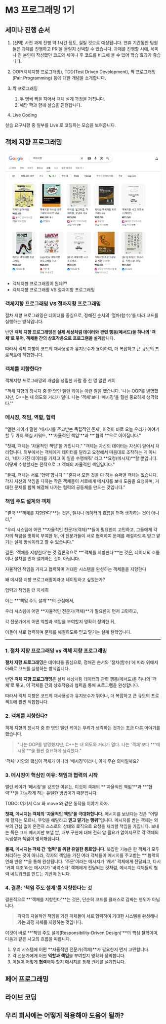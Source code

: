 # M3 프로그래밍 1기

## 세미나 진행 순서

1. (선택) 사전 과제 진행
   약 1시간 정도, 걸릴 것으로 예상됩니다.
   연휴 기간동안 팀원들은 과제를 진행하고 PR 을 올릴지 선택할 수 있습니다.
   과제를 진행할 시에, 세미나 전 본인이 작성했던 코드와 세미나 후 코드를 비교해 볼 수 있어 학습 효과가 좋습니다.

2. OOP(객체지향 프로그래밍), TDD(Test Driven Development), 짝 프로그래밍(Pair Programming) 등에 대한 개념을 소개합니다.

3. 짝 프로그래밍
    1. 두 명씩 짝을 지어서 객체 설계 과정을 거칩니다.
    2. 해당 짝과 함께 실습을 진행합니다.

4. Live Coding

실습 요구사항 중 일부를 Live 로 코딩하는 모습을 보여줍니다.

## **객체** 지향 프로그래밍

![img_3.png](img_3.png)

* 객체지향 프로그래밍이 뭔데??
* 객체지향 프로그래밍 VS 절차지향 프로그래밍

### 객체지향 프로그래밍 VS 절차지향 프로그래밍

절차 지향 프로그래밍은 데이터를 중심으로, 정해진 순서의 '절차(함수)'를 따라 코드를 실행하는 방식입니다.

반면 **객체 지향 프로그래밍은 실제 세상처럼 데이터와 관련 행동(메서드)을 하나의 '객체'로 묶어, 객체들 간의 상호작용으로 프로그램을 설계**합니다.

따라서 객체 지향이 코드의 재사용성과 유지보수가 용이하여, 더 복잡하고 큰 규모의 프로젝트에 적합합니다.

### 객체를 지향한다?

객체지향 프로그래밍의 개념을 성립한 사람 중 한 명 앨런 케이

"객체 지향의 창시자 중 한 명인 앨런 케이는 이런 말을 했습니다.
'나는 OOP를 발명했지만, C++는 내 의도와 거리가 멀다. 나는 '객체'보다 '메시징'을 훨씬 중요하게 생각했다.'"

### 메시징, 책임, 역할, 협력

"앨런 케이가 말한 '메시지를 주고받는 독립적인 존재', 이것이 바로 오늘 우리가 이야기할 두 가지 핵심 키워드, **'자율적인 책임'**과 **'협력'**으로 이어집니다."

"첫째, 객체는 '자율적인 책임'을 가집니다."
"객체는 자신의 데이터는 자신이 알아서 처리합니다. 
외부에서는 객체에게 데이터를 달라고 요청해서 마음대로 조작하는 게 아니라, 
'네가 가진 데이터를 가지고 이 일을 수행해줘' 라고 **요청(메시지)**할 뿐입니다. 
어떻게 수행할지는 전적으로 그 객체의 자율적인 책임입니다."

"둘째, 객체는 서로 '협력'합니다."
"혼자서 모든 것을 다 하는 슈퍼맨 객체는 없습니다. 
각자 자신의 책임을 다하는 작은 객체들이 서로에게 메시지를 보내 도움을 요청하며, 
거대한 문제를 함께 해결해 나가는 협력의 공동체를 만드는 것입니다."

### 책임 주도 설계와 객체

"결국 **'객체를 지향한다'**는 것은, 절차나 데이터의 흐름을 먼저 생각하는 것이 아니라,"

"우리 시스템에 어떤 **자율적인 전문가(객체)**들이 필요한지 고민하고, 
그들에게 각자의 책임을 명확히 부여한 뒤,
이 전문가들이 서로 협력하여 문제를 해결하도록 믿고 맡기는 설계 방식이라고 할 수 있습니다."

결론: '객체를 지향한다'는 것
결론적으로 **'객체를 지향한다'**는 것은, 데이터의 흐름이나 절차를 먼저 설계하는 것이 아닙니다.

자율적인 책임을 가지고 협력하여 거대한 시스템을 완성하는 객체들을 지향한다 

왜 메시징 지향 프로그래밍이라고 네이밍하고 싶었는가?

협력과 책임을 더 자세히

이는 **'책임 주도 설계'**의 관점에서,

우리 시스템에 어떤 **자율적인 전문가(객체)**가 필요한지 먼저 고민하고,

각 전문가에게 어떤 역할과 책임을 부여할지 명확히 정의한 뒤,

이들이 서로 협력하며 문제를 해결하도록 믿고 맡기는 설계 철학입니다.


---

### 1. 절차 지향 프로그래밍 vs 객체 지향 프로그래밍

**절차 지향 프로그래밍**은 데이터를 중심으로, 정해진 순서와 '절차(함수)'에 따라 위에서 아래로 코드를 실행하는 방식입니다.

반면 **객체 지향 프로그래밍**은 실제 세상처럼 데이터와 관련 행동(메서드)을 하나의 '객체'로 묶고, 이 객체들 간의 상호작용과 협력을 통해 프로그램을 완성합니다.

따라서 객체 지향은 코드의 재사용성과 유지보수가 뛰어나, 더 복잡하고 큰 규모의 프로젝트에 훨씬 적합합니다.

### 2. 객체를 지향한다?

객체 지향의 창시자 중 한 명인 앨런 케이는 우리가 생각하는 것과는 조금 다른 이야기를 했습니다.

> "나는 OOP를 발명했지만, C++는 내 의도와 거리가 멀다. 나는 '객체'보다 **'메시징'**을 훨씬 중요하게 생각했다."

'객체' 지향의 핵심이 객체가 아니라 '메시징'이라니, 이게 무슨 의미일까요?

### 3. 메시징이 핵심인 이유: 책임과 협력의 시작

앨런 케이가 '메시징'을 강조한 이유는, 
이것이 객체의 **'자율적인 책임'**과 **'협력'**을 가능하게 하는 유일한 방법이기 때문입니다.

TODO: 여기서 Car 와 move 와 같은 동작을 이야기 하자.



**첫째, 메시지는 객체의 '자율적인 책임'을 극대화합니다.**
메시지를 보낸다는 것은 "어떻게 할지는 모르니, 무엇을 해달라고 **믿고 맡기는 행위**"입니다. 
메시지를 받는 객체는 외부의 간섭 없이 온전히 스스로의 상태와 로직으로 요청을 처리할 책임을 가집니다. 
보내는 쪽은 그저 메시지만 보낼 뿐, 내부 구현에 대해 전혀 알 필요가 없어지므로 각 객체의 독립성과 책임이 명확해집니다.

**둘째, 메시지는 객체 간 '협력'을 위한 유일한 통로입니다.**
복잡한 기능은 한 객체가 모두 처리하는 것이 아니라, 각자의 책임을 가진 여러 객체들이 메시지를 주고받는 **'협력의 연쇄 반응'**을 통해 완성됩니다. '주문'이라는 메시지가 '캐셔' 객체에게 전달되고, 다시 '커피 제조'라는 메시지가 '바리스타' 객체에게 전달되는 것처럼, 메시지는 객체들의 협력 네트워크를 만드는 기반이 됩니다.

### 4. 결론: '책임 주도 설계'를 지향한다는 것

결론적으로 **'객체를 지향한다'**는 것은, 단순히 코드를 클래스로 감싸는 행위가 아닙니다.

> **각자의 자율적인 책임을 가진 객체들이 서로 협력하여 거대한 시스템을 완성해나가는 과정 자체를 지향하는 것입니다.**

이것이 바로 **'책임 주도 설계(Responsibility-Driven Design)'**의 핵심 철학이며, 다음과 같은 사고의 흐름을 따릅니다.

1.  우리 시스템에 어떤 **자율적인 전문가(객체)**가 필요한지 먼저 고민합니다.
2.  각 전문가에게 어떤 **역할과 책임**을 부여할지 명확히 정의합니다.
3.  이들이 어떻게 **협력**해야 할지 메시지를 통해 관계를 설계합니다.




## 페어 프로그래밍

## 라이브 코딩

## 우리 회사에는 어떻게 적용해야 도움이 될까?


